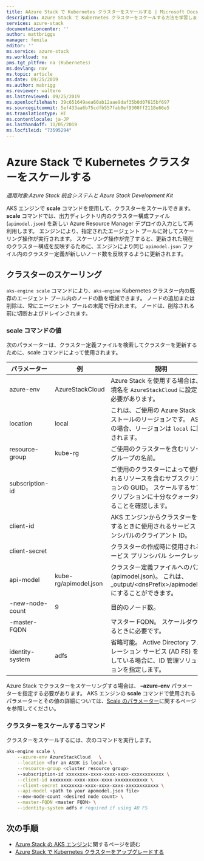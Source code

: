 ```yaml
---
title: AAzure Stack で Kubernetes クラスターをスケールする | Microsoft Docs
description: Azure Stack で Kubernetes クラスターをスケールする方法を学習します。
services: azure-stack
documentationcenter: ''
author: mattbriggs
manager: femila
editor: ''
ms.service: azure-stack
ms.workload: na
pms.tgt_pltfrm: na (Kubernetes)
ms.devlang: nav
ms.topic: article
ms.date: 09/25/2019
ms.author: mabrigg
ms.reviewer: waltero
ms.lastreviewed: 09/25/2019
ms.openlocfilehash: 39c651649aea60ab12aae9daf35b0d07615bf697
ms.sourcegitcommit: 5ef433aa6b75cdfb557fab0ef9308ff2118e66e5
ms.translationtype: HT
ms.contentlocale: ja-JP
ms.lasthandoff: 11/05/2019
ms.locfileid: "73595294"
---
```

# <a name="scale-a-kubernetes-cluster-on-azure-stack"></a>Azure Stack で Kubernetes クラスターをスケールする

*適用対象:Azure Stack 統合システムと Azure Stack Development Kit*

AKS エンジンで **scale** コマンドを使用して、クラスターをスケールできます。 **scale** コマンドでは、出力ディレクトリ内のクラスター構成ファイル (`apimodel.json`) を新しい Azure Resource Manager デプロイの入力として再利用します。 エンジンにより、指定されたエージェント プールに対してスケーリング操作が実行されます。 スケーリング操作が完了すると、更新された現在のクラスター構成を反映するために、エンジンにより同じ `apimodel.json` ファイル内のクラスター定義が新しいノード数を反映するように更新されます。

## <a name="scale-a-cluster"></a>クラスターのスケーリング

`aks-engine scale` コマンドにより、`aks-engine` Kubernetes クラスター内の既存のエージェント プール内のノードの数を増減できます。 ノードの追加または削除は、常にエージェント プールの末尾で行われます。 ノードは、削除される前に切断およびドレインされます。

### <a name="values-for-the-scale-command"></a>scale コマンドの値

次のパラメーターは、クラスター定義ファイルを検索してクラスターを更新するために、scale コマンドによって使用されます。

| パラメーター | 例 | 説明 |
| --- | --- | --- | 
| azure-env | AzureStackCloud | Azure Stack を使用する場合は、環境名を `AzureStackCloud` に設定する必要があります。 | 
| location | local | これは、ご使用の Azure Stack インストールのリージョンです。 ASDK の場合、リージョンは `local` に設定されます。  | 
| resource-group | kube-rg | ご使用のクラスターを含むリソース グループの名前。 | 
| subscription-id |  | ご使用のクラスターによって使用されるリソースを含むサブスクリプションの GUID。 スケールするサブスクリプションに十分なクォータがあることを確認します。 | 
| client-id |  | AKS エンジンからクラスターを作成するときに使用されるサービス プリンシパルのクライアント ID。 | 
| client-secret |  | クラスターの作成時に使用されるサービス プリンシパル シークレット。 | 
| api-model | kube-rg/apimodel.json | クラスター定義ファイルへのパス (apimodel.json)。 これは、_output/\<dnsPrefix>/apimodel.json にすることができます。 | 
| -new-node-count | 9 | 目的のノード数。 | 
| -master-FQDN |  | マスター FQDN。 スケールダウンするときに必要です。 |
| identity-system | adfs | 省略可能。 Active Directory フェデレーション サービス (AD FS) を使用している場合に、ID 管理ソリューションを指定します。 |

Azure Stack でクラスターをスケーリングする場合は、 **–azure-env** パラメーターを指定する必要があります。 AKS エンジンの **scale** コマンドで使用されるパラメーターとその値の詳細については、[Scale のパラメーター](https://github.com/Azure/aks-engine/blob/master/docs/topics/scale.md#parameters)に関するページを参照してください。

### <a name="command-to-scale-your-cluster"></a>クラスターをスケールするコマンド

クラスターをスケールするには、次のコマンドを実行します。

```bash
aks-engine scale \
    --azure-env AzureStackCloud   \
    --location <for an ASDK is local> \
    --resource-group <cluster resource group>
    --subscription-id xxxxxxxx-xxxx-xxxx-xxxx-xxxxxxxxxxxx \
    --client-id xxxxxxxx-xxxx-xxxx-xxxx-xxxxxxxxxxxx \
    --client-secret xxxxxxxx-xxxx-xxxx-xxxx-xxxxxxxxxxxx \
    --api-model <path to your apomodel.json file>
    --new-node-count <desired node count> \
    --master-FQDN <master FQDN> \
    --identity-system adfs # required if using AD FS
```

## <a name="next-steps"></a>次の手順

- [Azure Stack の AKS エンジン](azure-stack-kubernetes-aks-engine-overview.md)に関するページを読む
- [Azure Stack で Kubernetes クラスターをアップグレードする](azure-stack-kubernetes-aks-engine-upgrade.md)